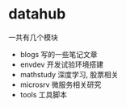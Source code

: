 # datahub

一共有几个模块

- blogs 写的一些笔记文章
- envdev 开发试验环境搭建
- mathstudy 深度学习, 股票相关
- microsrv 微服务相关研究
- tools 工具脚本

